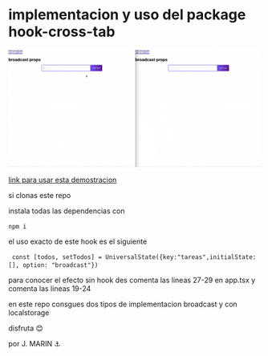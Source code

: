 # implementacion y uso del package hook-cross-tab

![demo image](./demo.gif "demo Image")

[link para usar esta demostracion](https://josermarinr.github.io/example-hook-cross-tab/)

si clonas este repo

instala todas las dependencias con

```
npm i
```

el uso exacto de este hook es el siguiente

```
 const [todos, setTodos] = UniversalState({key:"tareas",initialState: [], option: "broadcast"})
```
para conocer el efecto sin hook des comenta las lineas 27-29 en app.tsx y comenta las lineas 19-24

en este repo consgues  dos tipos de implementacion broadcast y con localstorage


disfruta  :blush:


por J. MARIN :anchor:
